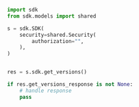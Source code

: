 <!-- Start SDK Example Usage -->


```python
import sdk
from sdk.models import shared

s = sdk.SDK(
    security=shared.Security(
        authorization="",
    ),
)


res = s.sdk.get_versions()

if res.get_versions_response is not None:
    # handle response
    pass
```
<!-- End SDK Example Usage -->